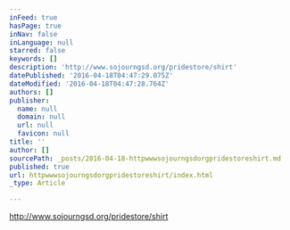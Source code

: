 ```yaml
---
inFeed: true
hasPage: true
inNav: false
inLanguage: null
starred: false
keywords: []
description: 'http://www.sojourngsd.org/pridestore/shirt'
datePublished: '2016-04-18T04:47:29.075Z'
dateModified: '2016-04-18T04:47:28.764Z'
authors: []
publisher:
  name: null
  domain: null
  url: null
  favicon: null
title: ''
author: []
sourcePath: _posts/2016-04-18-httpwwwsojourngsdorgpridestoreshirt.md
published: true
url: httpwwwsojourngsdorgpridestoreshirt/index.html
_type: Article

---
```

http://www.sojourngsd.org/pridestore/shirt
